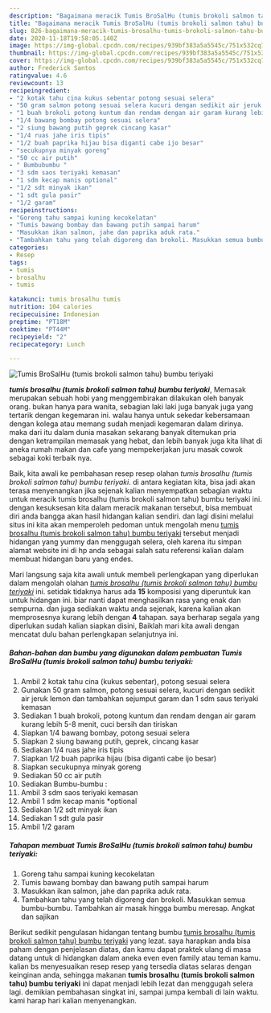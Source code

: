```yaml
---
description: "Bagaimana meracik Tumis BroSalHu (tumis brokoli salmon tahu) bumbu teriyaki, Anti Gagal"
title: "Bagaimana meracik Tumis BroSalHu (tumis brokoli salmon tahu) bumbu teriyaki, Anti Gagal"
slug: 826-bagaimana-meracik-tumis-brosalhu-tumis-brokoli-salmon-tahu-bumbu-teriyaki-anti-gagal
date: 2020-11-18T19:58:05.140Z
image: https://img-global.cpcdn.com/recipes/939bf383a5a5545c/751x532cq70/tumis-brosalhu-tumis-brokoli-salmon-tahu-bumbu-teriyaki-foto-resep-utama.jpg
thumbnail: https://img-global.cpcdn.com/recipes/939bf383a5a5545c/751x532cq70/tumis-brosalhu-tumis-brokoli-salmon-tahu-bumbu-teriyaki-foto-resep-utama.jpg
cover: https://img-global.cpcdn.com/recipes/939bf383a5a5545c/751x532cq70/tumis-brosalhu-tumis-brokoli-salmon-tahu-bumbu-teriyaki-foto-resep-utama.jpg
author: Frederick Santos
ratingvalue: 4.6
reviewcount: 13
recipeingredient:
- "2 kotak tahu cina kukus sebentar potong sesuai selera"
- "50 gram salmon potong sesuai selera kucuri dengan sedikit air jeruk lemon dan tambahkan sejumput garam dan 1 sdm saus teriyaki kemasan"
- "1 buah brokoli potong kuntum dan rendam dengan air garam kurang lebih 58 menit cuci bersih dan tiriskan"
- "1/4 bawang bombay potong sesuai selera"
- "2 siung bawang putih geprek cincang kasar"
- "1/4 ruas jahe iris tipis"
- "1/2 buah paprika hijau bisa diganti cabe ijo besar"
- "secukupnya minyak goreng"
- "50 cc air putih"
- " Bumbubumbu "
- "3 sdm saos teriyaki kemasan"
- "1 sdm kecap manis optional"
- "1/2 sdt minyak ikan"
- "1 sdt gula pasir"
- "1/2 garam"
recipeinstructions:
- "Goreng tahu sampai kuning kecokelatan"
- "Tumis bawang bombay dan bawang putih sampai harum"
- "Masukkan ikan salmon, jahe dan paprika aduk rata."
- "Tambahkan tahu yang telah digoreng dan brokoli. Masukkan semua bumbu-bumbu. Tambahkan air masak hingga bumbu meresap. Angkat dan sajikan"
categories:
- Resep
tags:
- tumis
- brosalhu
- tumis

katakunci: tumis brosalhu tumis 
nutrition: 104 calories
recipecuisine: Indonesian
preptime: "PT18M"
cooktime: "PT44M"
recipeyield: "2"
recipecategory: Lunch

---
```



![Tumis BroSalHu (tumis brokoli salmon tahu) bumbu teriyaki](https://img-global.cpcdn.com/recipes/939bf383a5a5545c/751x532cq70/tumis-brosalhu-tumis-brokoli-salmon-tahu-bumbu-teriyaki-foto-resep-utama.jpg)

<b><i>tumis brosalhu (tumis brokoli salmon tahu) bumbu teriyaki</i></b>, Memasak merupakan sebuah hobi yang menggembirakan dilakukan oleh banyak orang. bukan hanya para wanita, sebagian laki laki juga banyak juga yang tertarik dengan kegemaran ini. walau hanya untuk sekedar kebersamaan dengan kolega atau memang sudah menjadi kegemaran dalam dirinya. maka dari itu dalam dunia masakan sekarang banyak ditemukan pria dengan ketrampilan memasak yang hebat, dan lebih banyak juga kita lihat di aneka rumah makan dan cafe yang mempekerjakan juru masak cowok sebagai koki terbaik nya.

Baik, kita awali ke pembahasan resep resep olahan <i>tumis brosalhu (tumis brokoli salmon tahu) bumbu teriyaki</i>. di antara kegiatan kita, bisa jadi akan terasa menyenangkan jika sejenak kalian menyempatkan sebagian waktu untuk meracik tumis brosalhu (tumis brokoli salmon tahu) bumbu teriyaki ini. dengan kesuksesan kita dalam meracik makanan tersebut, bisa membuat diri anda bangga akan hasil hidangan kalian sendiri. dan lagi disini melalui situs ini kita akan memperoleh pedoman untuk mengolah menu <u>tumis brosalhu (tumis brokoli salmon tahu) bumbu teriyaki</u> tersebut menjadi hidangan yang yummy dan menggugah selera, oleh karena itu simpan alamat website ini di hp anda sebagai salah satu referensi kalian dalam membuat hidangan baru yang endes.




Mari langsung saja kita awali untuk membeli perlengkapan yang diperlukan dalam mengolah olahan <u><i>tumis brosalhu (tumis brokoli salmon tahu) bumbu teriyaki</i></u> ini. setidak tidaknya harus ada <b>15</b> komposisi yang diperuntuk kan untuk hidangan ini. biar nanti dapat menghasilkan rasa yang enak dan sempurna. dan juga sediakan waktu anda sejenak, karena kalian akan memprosesnya kurang lebih dengan <b>4</b> tahapan. saya berharap segala yang diperlukan sudah kalian siapkan disini, Baiklah mari kita awali dengan mencatat dulu bahan perlengkapan selanjutnya ini.

<!--inarticleads1-->

##### Bahan-bahan dan bumbu yang digunakan dalam pembuatan Tumis BroSalHu (tumis brokoli salmon tahu) bumbu teriyaki:

1. Ambil 2 kotak tahu cina (kukus sebentar), potong sesuai selera
1. Gunakan 50 gram salmon, potong sesuai selera, kucuri dengan sedikit air jeruk lemon dan tambahkan sejumput garam dan 1 sdm saus teriyaki kemasan
1. Sediakan 1 buah brokoli, potong kuntum dan rendam dengan air garam kurang lebih 5-8 menit, cuci bersih dan tiriskan
1. Siapkan 1/4 bawang bombay, potong sesuai selera
1. Siapkan 2 siung bawang putih, geprek, cincang kasar
1. Sediakan 1/4 ruas jahe iris tipis
1. Siapkan 1/2 buah paprika hijau (bisa diganti cabe ijo besar)
1. Siapkan secukupnya minyak goreng
1. Sediakan 50 cc air putih
1. Sediakan  Bumbu-bumbu :
1. Ambil 3 sdm saos teriyaki kemasan
1. Ambil 1 sdm kecap manis *optional
1. Sediakan 1/2 sdt minyak ikan
1. Sediakan 1 sdt gula pasir
1. Ambil 1/2 garam




<!--inarticleads2-->

##### Tahapan membuat Tumis BroSalHu (tumis brokoli salmon tahu) bumbu teriyaki:

1. Goreng tahu sampai kuning kecokelatan
1. Tumis bawang bombay dan bawang putih sampai harum
1. Masukkan ikan salmon, jahe dan paprika aduk rata.
1. Tambahkan tahu yang telah digoreng dan brokoli. Masukkan semua bumbu-bumbu. Tambahkan air masak hingga bumbu meresap. Angkat dan sajikan




Berikut sedikit pengulasan hidangan tentang bumbu <u>tumis brosalhu (tumis brokoli salmon tahu) bumbu teriyaki</u> yang lezat. saya harapkan anda bisa paham dengan penjelasan diatas, dan kamu dapat praktek ulang di masa datang untuk di hidangkan dalam aneka even even family atau teman kamu. kalian bs menyesuaikan resep resep yang tersedia diatas selaras dengan keinginan anda, sehingga makanan <b>tumis brosalhu (tumis brokoli salmon tahu) bumbu teriyaki</b> ini dapat menjadi lebih lezat dan menggugah selera lagi. demikian pembahasan singkat ini, sampai jumpa kembali di lain waktu. kami harap hari kalian menyenangkan.
